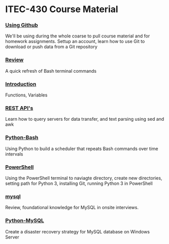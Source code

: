 # ITEC-430 Course Material



<p><h3><a href="https://github.com/jchiefelk/ITEC-430/tree/master/using_github">Using Github</a></h3> We'll be using during the whole coarse to pull course material and for homework assignments.  Settup an account, learn how to use Git to download or push data from a Git repository</p>

<p><h3><a href="https://github.com/jchiefelk/ITEC-430/tree/master/review">Review</a></h3> A quick refresh of Bash terminal commands</p>

<p><h3><a href="https://github.com/jchiefelk/ITEC-430/tree/master/introduction">Introduction</a></h3> Functions, Variables</p>

<p><h3><a href="https://github.com/jchiefelk/ITEC-430/tree/master/restAPI">REST API's</a></h3> Learn how to query servers for data transfer, and text parsing using sed and awk</p>

<p><h3><a href="https://github.com/jchiefelk/ITEC-430/tree/master/python-bash">Python-Bash</a></h3> Using Python to build a scheduler that repeats Bash commands over time intervals</p>

<p><h3><a href="https://github.com/jchiefelk/ITEC-430/tree/master/python-powershell">PowerShell</a></h3> Using the PowerShell terminal to naviagte directory, create new directories, setting path for Python 3, installing Git, running Python 3 in PowerShell</p>

<p><h3><a href="https://github.com/jchiefelk/ITEC-430/tree/master/mysql">mysql</a></h3>Review, foundational knowledge for MySQL in onsite interviews.</p>

<p><h3><a href="https://github.com/jchiefelk/ITEC-430/tree/master/python-mysql">Python-MySQL</a></h3> Create a disaster recovery strategy for MySQL database on Windows Server</p>
